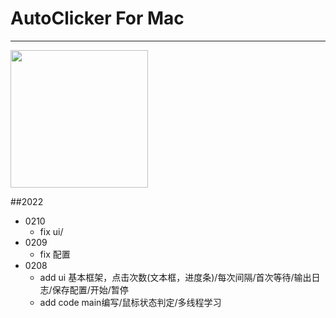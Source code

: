 # AutoClicker For Mac
***
<img src="http://mjjzp.cf/img/2022/02/10/c84737d0bec04.png" width="220" />

##2022
- 0210
  - fix ui/
- 0209
  - fix 配置
- 0208 
  - add ui 基本框架，点击次数(文本框，进度条)/每次间隔/首次等待/输出日志/保存配置/开始/暂停
  - add code main编写/鼠标状态判定/多线程学习